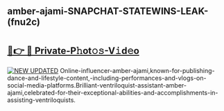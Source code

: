 ## amber-ajami-SNAPCHAT-STATEWINS-LEAK-(fnu2c)


# <h2><a href="https://mediaupload.pro?-20M">🔗👉 🔴 Private-P𝚑ot𝚘𝚜-V𝚒d𝚎o</a></h2>

[![NEW UPDATED](https://i.imgur.com/0qMVB7G.gif)](https://mediaupload.pro?-20M)
Online-influencer-amber-ajami,known-for-publishing-dance-and-lifestyle-content,-including-performances-and-vlogs-on-social-media-platforms.Brilliant-ventriloquist-assistant-amber-ajami,celebrated-for-their-exceptional-abilities-and-accomplishments-in-assisting-ventriloquists.  